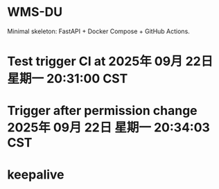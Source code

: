 # WMS-DU

Minimal skeleton: FastAPI + Docker Compose + GitHub Actions.
# Test trigger CI at 2025年 09月 22日 星期一 20:31:00 CST
# Trigger after permission change 2025年 09月 22日 星期一 20:34:03 CST
# keepalive

